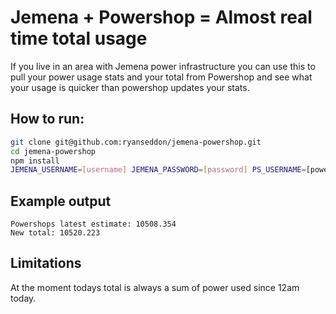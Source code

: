 # Jemena + Powershop = Almost real time total usage

If you live in an area with Jemena power infrastructure you can use this to pull your power
usage stats and your total from Powershop and see what your usage is quicker than powershop
updates your stats.

## How to run:

```bash
git clone git@github.com:ryanseddon/jemena-powershop.git
cd jemena-powershop
npm install
JEMENA_USERNAME=[username] JEMENA_PASSWORD=[password] PS_USERNAME=[powershop username] PS_PASSWORD=[powershop password] node src/index.js
```

## Example output

```
Powershops latest estimate: 10508.354
New total: 10520.223
```

## Limitations

At the moment todays total is always a sum of power used since 12am today.
